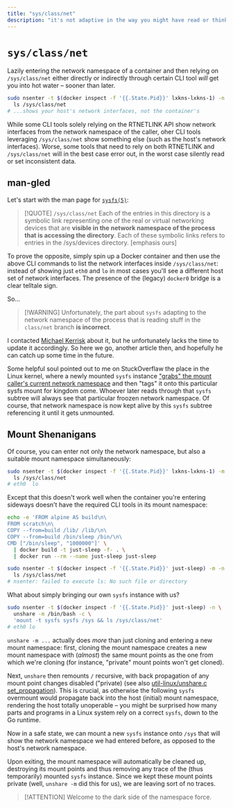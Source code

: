 ```yaml
---
title: "sys/class/net"
description: "it's not adaptive in the way you might have read or think it is."
---
```


# `sys/class/net`

Lazily entering the network namespace of a container and then relying on
`/sys/class/net` either directly or indirectly through certain CLI tool *will*
get you into hot water – sooner than later.

```bash
sudo nsenter -t $(docker inspect -f '{{.State.Pid}}' lxkns-lxkns-1) -n \
  ls /sys/class/net
# ...shows your host's network interfaces, not the container's
```

While some CLI tools solely relying on the RTNETLINK API show network interfaces
from the network namespace of the caller, oher CLI tools leveraging
`/sys/class/net` show something else (such as the host's network interfaces).
Worse, some tools that need to rely on both RTNETLINK and `/sys/class/net` will
in the best case error out, in the worst case silently read or set inconsistent
data.

## man-gled

Let's start with the man page for
[`sysfs(5)`](https://man7.org/linux/man-pages/man5/sysfs.5.html):

> [!QUOTE] `/sys/class/net` Each of the entries in this directory is a symbolic
> link representing one of the real or virtual networking devices that are
> **visible in the network namespace of the process that is accessing the
> directory**.  Each of these symbolic links refers to entries in the
> /sys/devices directory. [emphasis ours]

To prove the opposite, simply spin up a Docker container and then use the above
CLI commands to list the network interfaces inside `/sys/class/net`: instead of
showing just `eth0` and `lo` in most cases you'll see a different host set of
network interfaces. The presence of the (legacy) `docker0` bridge is a clear
telltale sign.

So...

> [!WARNING] Unfortunately, the part about `sysfs` adapting to the network
> namespace of the process that is reading stuff in the `class/net` branch **is
> incorrect**.

I contacted [Michael Kerrisk](https://man7.org/mtk/index.html) about it, but he
unfortunately lacks the time to update it accordingly. So here we go, another
article then, and hopefully he can catch up some time in the future.

Some helpful soul pointed out to me on StuckOverflaw the place in the Linux
kernel, where a newly mounted `sysfs` instance ["grabs" the mount caller's
current network
namespace](https://github.com/torvalds/linux/blob/28c20cc73b9cc4288c86c2a3fc62af4087de4b19/fs/sysfs/mount.c#L35)
and then "tags" it onto this particular sysfs mount for kingdom come. Whoever
later reads through that `sysfs` subtree will always see that particular froozen
network namespace. Of course, that network namespace is now kept alive by this
`sysfs` subtree referencing it until it gets unmounted.

## Mount Shenanigans

Of course, you can enter not only the network namespace, but also a suitable
mount namespace simultaneously:

```bash
sudo nsenter -t $(docker inspect -f '{{.State.Pid}}' lxkns-lxkns-1) -m -n \
  ls /sys/class/net
# eth0  lo
```

Except that this doesn't work well when the container you're entering sideways
doesn't have the required CLI tools in its mount namespace:

```bash
echo -e 'FROM alpine AS build\n\
FROM scratch\n\
COPY --from=build /lib/ /lib/\n\
COPY --from=build /bin/sleep /bin/\n\
CMD ["/bin/sleep", "1000000"]' \
  | docker build -t just-sleep -f- . \
  | docker run --rm --name just-sleep just-sleep
```

```bash
sudo nsenter -t $(docker inspect -f '{{.State.Pid}}' just-sleep) -m -n \
  ls /sys/class/net
# nsenter: failed to execute ls: No such file or directory
```

What about simply bringing our own `sysfs` instance with us?

```bash
sudo nsenter -t $(docker inspect -f '{{.State.Pid}}' just-sleep) -n \
  unshare -m /bin/bash -c \
  'mount -t sysfs sysfs /sys && ls /sys/class/net'
# eth0 lo
```

`unshare -m ...` actually does _more_ than just cloning and entering a new mount
namespace: first, cloning the mount namespace creates a new mount namespace with
(_almost_) the same mount points as the one from which we're cloning (for
instance, "private" mount points won't get cloned).

Next, `unshare` then remounts `/` recursive, with back propagation of any mount
point changes disabled ("private) (see also [util-linux/unshare.c
set_propagation](https://github.com/util-linux/util-linux/blob/86b6684e7a215a0608bd130371bd7b3faae67aca/sys-utils/unshare.c#L160)).
This is crucial, as otherwise the following `sysfs` overmount would propagate
back into the host (initial) mount namespace, rendering the host totally
unoperable – you might be surprised how many parts and programs in a Linux
system rely on a correct `sysfs`, down to the Go runtime.

Now in a safe state, we can mount a new `sysfs` instance onto `/sys` that will
show the network namespace we had entered before, as opposed to the host's
network namespace.

Upon exiting, the mount namespace will automatically be cleaned up, destroying
its mount points and thus removing any trace of the (thus temporarily) mounted
`sysfs` instance. Since we kept these mount points private (well, `unshare -m`
did this for us), we are leaving sort of no traces.

> [!ATTENTION] Welcome to the dark side of the namespace force.
